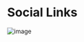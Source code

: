 # Social Links

![image](https://user-images.githubusercontent.com/117756490/220136412-31637114-d875-4751-818f-e7e6e6a4dc05.png)
